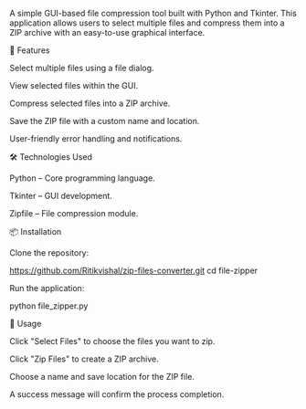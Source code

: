 A simple GUI-based file compression tool built with Python and Tkinter. This application allows users to select multiple files and compress them into a ZIP archive with an easy-to-use graphical interface.

📌 Features

Select multiple files using a file dialog.

View selected files within the GUI.

Compress selected files into a ZIP archive.

Save the ZIP file with a custom name and location.

User-friendly error handling and notifications.

🛠️ Technologies Used

Python – Core programming language.

Tkinter – GUI development.

Zipfile – File compression module.

📦 Installation

Clone the repository:

https://github.com/Ritikvishal/zip-files-converter.git
cd file-zipper

Run the application:

python file_zipper.py

🚀 Usage

Click "Select Files" to choose the files you want to zip.

Click "Zip Files" to create a ZIP archive.

Choose a name and save location for the ZIP file.

A success message will confirm the process completion.

